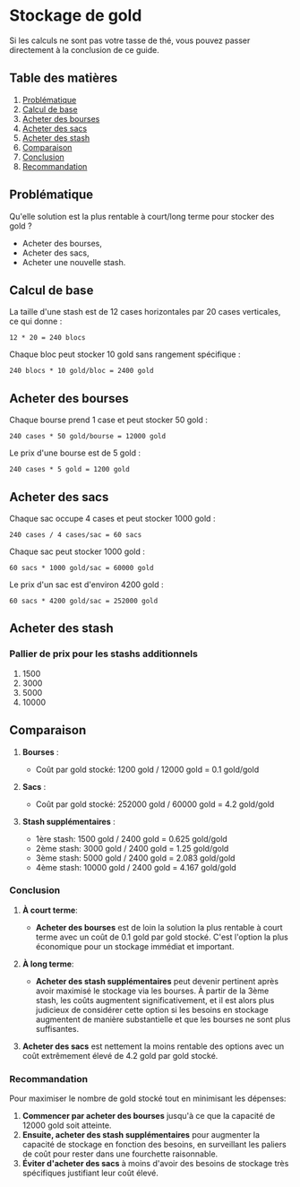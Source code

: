 # Stockage de gold

Si les calculs ne sont pas votre tasse de thé, vous pouvez passer directement à la conclusion de ce guide.

## Table des matières
1. [Problématique](#Problématique)
2. [Calcul de base](#calcul-de-base)
3. [Acheter des bourses](#acheter-des-bourses)
4. [Acheter des sacs](#acheter-des-sacs)
5. [Acheter des stash](#acheter-des-stash)
6. [Comparaison](#comparaison)
7. [Conclusion](#conclusion)
8. [Recommandation](#recommandation)

## Problématique 

Qu'elle solution est la plus rentable à court/long terme pour stocker des gold ? 

- Acheter des bourses, 
- Acheter des sacs,
- Acheter une nouvelle stash.

## Calcul de base

La taille d'une stash est de 12 cases horizontales par 20 cases verticales, ce qui donne :
```
12 * 20 = 240 blocs
```
Chaque bloc peut stocker 10 gold sans rangement spécifique :
```
240 blocs * 10 gold/bloc = 2400 gold
```

## Acheter des bourses

Chaque bourse prend 1 case et peut stocker 50 gold :
```
240 cases * 50 gold/bourse = 12000 gold
```
Le prix d'une bourse est de 5 gold :
```
240 cases * 5 gold = 1200 gold
```

## Acheter des sacs

Chaque sac occupe 4 cases et peut stocker 1000 gold :
```
240 cases / 4 cases/sac = 60 sacs
```

Chaque sac peut stocker 1000 gold :
```
60 sacs * 1000 gold/sac = 60000 gold
```

Le prix d'un sac est d'environ 4200 gold :
```
60 sacs * 4200 gold/sac = 252000 gold
```

## Acheter des stash

### Pallier de prix pour les stashs additionnels

1. 1500
2. 3000
3. 5000
4. 10000

## Comparaison

1. **Bourses** :
   - Coût par gold stocké: 1200 gold / 12000 gold = 0.1 gold/gold

2. **Sacs** :
   - Coût par gold stocké: 252000 gold / 60000 gold = 4.2 gold/gold

3. **Stash supplémentaires** :
   - 1ère stash: 1500 gold / 2400 gold = 0.625 gold/gold
   - 2ème stash: 3000 gold / 2400 gold = 1.25 gold/gold
   - 3ème stash: 5000 gold / 2400 gold = 2.083 gold/gold
   - 4ème stash: 10000 gold / 2400 gold = 4.167 gold/gold

### Conclusion

1. **À court terme**:
   - **Acheter des bourses** est de loin la solution la plus rentable à court terme avec un coût de 0.1 gold par gold stocké. C'est l'option la plus économique pour un stockage immédiat et important.

2. **À long terme**:
   - **Acheter des stash supplémentaires** peut devenir pertinent après avoir maximisé le stockage via les bourses. À partir de la 3ème stash, les coûts augmentent significativement, et il est alors plus judicieux de considérer cette option si les besoins en stockage augmentent de manière substantielle et que les bourses ne sont plus suffisantes.
   
3. **Acheter des sacs** est nettement la moins rentable des options avec un coût extrêmement élevé de 4.2 gold par gold stocké.

### Recommandation

Pour maximiser le nombre de gold stocké tout en minimisant les dépenses:

1. **Commencer par acheter des bourses** jusqu'à ce que la capacité de 12000 gold soit atteinte.
2. **Ensuite, acheter des stash supplémentaires** pour augmenter la capacité de stockage en fonction des besoins, en surveillant les paliers de coût pour rester dans une fourchette raisonnable.
3. **Éviter d'acheter des sacs** à moins d'avoir des besoins de stockage très spécifiques justifiant leur coût élevé.


